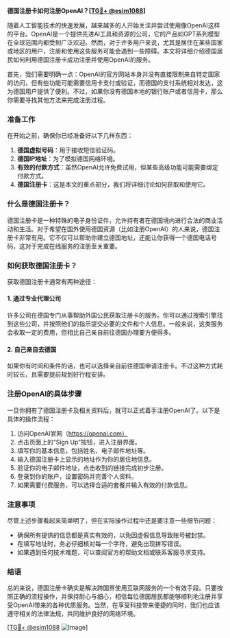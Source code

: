 **德国注册卡如何注册OpenAI？[[TG💪+ @esim1088](https://t.me/s/esim1088)]**

随着人工智能技术的快速发展，越来越多的人开始关注并尝试使用像OpenAI这样的平台。OpenAI是一个提供先进AI工具和资源的公司，它的产品如GPT系列模型在全球范围内都受到广泛欢迎。然而，对于许多用户来说，尤其是居住在某些国家或地区的用户，注册和使用这些服务可能会遇到一些障碍。本文将详细介绍德国居民如何利用德国注册卡成功注册并使用OpenAI的服务。

首先，我们需要明确一点：OpenAI的官方网站本身并没有直接限制来自特定国家的访问，但有些功能可能需要信用卡支付或验证，而德国的支付系统相对发达，这为德国用户提供了便利。不过，如果你没有德国本地的银行账户或者信用卡，那么你需要寻找其他方法来完成注册过程。

### 准备工作

在开始之前，确保你已经准备好以下几样东西：

1. **德国虚拟号码**：用于接收短信验证码。
2. **德国IP地址**：为了模拟德国网络环境。
3. **有效的付款方式**：虽然OpenAI允许免费试用，但某些高级功能可能需要绑定付款方式。
4. **德国注册卡**：这是本文的重点部分，我们将详细讨论如何获取和使用它。

### 什么是德国注册卡？

德国注册卡是一种特殊的电子身份证件，允许持有者在德国境内进行合法的商业活动和生活。对于希望在国外使用德国资源（比如注册OpenAI）的人来说，德国注册卡非常有用。它不仅可以帮助你建立德国地址，还能让你获得一个德国电话号码，这对于完成在线服务的注册至关重要。

### 如何获取德国注册卡？

获取德国注册卡通常有两种途径：

#### 1. 通过专业代理公司
许多公司在德国专门从事帮助外国公民获取注册卡的服务。你可以通过搜索引擎找到这些公司，并按照他们的指示提交必要的文件和个人信息。一般来说，这类服务会收取一定的费用，但相比自己亲自前往德国办理要方便得多。

#### 2. 自己亲自去德国
如果你有时间和条件的话，也可以选择亲自前往德国申请注册卡。不过这种方式耗时较长，且需要提前规划好行程安排。

### 注册OpenAI的具体步骤

一旦你拥有了德国注册卡及相关资料后，就可以正式着手注册OpenAI了。以下是具体的操作流程：

1. 访问OpenAI官网（https://openai.com）
2. 点击页面上的“Sign Up”按钮，进入注册界面。
3. 填写你的基本信息，包括姓名、电子邮件地址等。
4. 输入德国注册卡上显示的地址作为你的居住地信息。
5. 验证你的电子邮件地址，点击收到的链接完成初步注册。
6. 登录到你的账户，设置密码并完善个人资料。
7. 如果需要付费服务，可以选择合适的套餐并输入有效的付款信息。

### 注意事项

尽管上述步骤看起来简单明了，但在实际操作过程中还是要注意一些细节问题：

- 确保所有提供的信息都是真实有效的，以免因虚假信息导致账号被封禁。
- 在填写地址时，务必仔细核对每一个字符，避免出现拼写错误。
- 如果遇到任何技术难题，可以查阅官方的帮助文档或联系客服寻求支持。

### 结语

总的来说，德国注册卡确实是解决跨国界使用互联网服务的一个有效手段。只要按照正确的流程操作，并保持耐心与细心，相信每位德国居民都能够顺利地注册并享受OpenAI带来的各种优质服务。当然，在享受科技带来便捷的同时，我们也应该遵守相关的法律法规，共同维护良好的网络环境。

[[TG💪+ @esim1088](https://t.me/s/esim1088) ![Image](https://i.postimg.cc/4NQfJmqS/Snipaste-2025-05-13-00-14-12.png)]